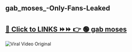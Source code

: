 
 ## gab_moses_-Only-Fans-Leaked

# <h2><a href="https://clipsfans.com/gab_moses_&ref=git">🔗 Click to LINKS ⏩⏩ 👉 🟢 gab moses  </a></h2>

<a href="https://clipsfans.com/gab_moses_&ref=git" rel="nofollow" data-target="animated-image.originalLink"><img src="https://i.ibb.co.com/xMMVF88/686577567.gif" alt="Viral Video Original" style="max-width: 100%; display: inline-block;" data-target="animated-image.originalImage"></a>
